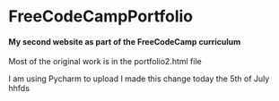 # FreeCodeCampPortfolio
<h4>My second website as part of the FreeCodeCamp curriculum</h4>
<p>Most of the original work is in the portfolio2.html file</p>
<p>I am using Pycharm to upload I made this change today the 5th of July hhfds</p>
